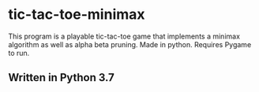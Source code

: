 # tic-tac-toe-minimax
 This program is a playable tic-tac-toe game that implements a minimax algorithm as well as alpha beta pruning. Made in python. Requires Pygame to run.
## Written in Python 3.7
